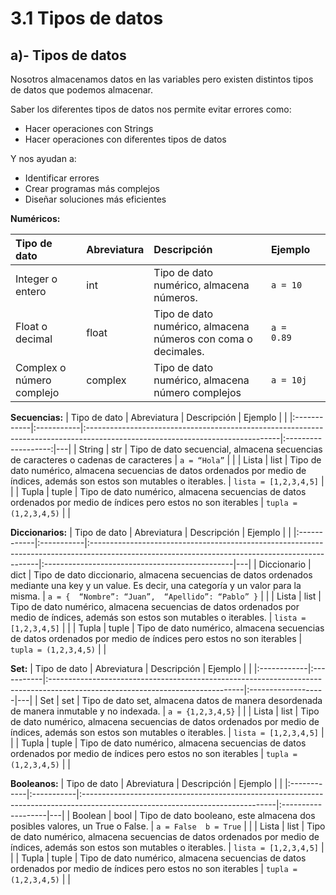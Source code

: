 # **3.1 Tipos de datos**

## **a)- Tipos de datos**
Nosotros almacenamos datos en las variables pero existen distintos tipos de datos que podemos almacenar. 

Saber los diferentes tipos de datos nos permite evitar errores como:
* Hacer operaciones con Strings
* Hacer operaciones con diferentes tipos de datos

Y nos ayudan a:
* Identificar errores
* Crear programas más complejos
* Diseñar soluciones más eficientes

**Numéricos:**

|        Tipo de dato       | Abreviatura |                          Descripción                          |  Ejemplo |   |
|:--------------------------|:------------|:--------------------------------------------------------------|:---------|---|
| Integer o entero          | int         | Tipo de dato numérico, almacena números.                      | `a = 10`   |   |
| Float o decimal           | float       | Tipo de dato numérico, almacena números con coma o decimales. | `a = 0.89` |   |
| Complex o número complejo | complex     | Tipo de dato numérico, almacena número complejos              | `a = 10j`  |   |


**Secuencias:**
| Tipo de dato | Abreviatura |                                                           Descripción                                                          |       Ejemplo       |   |
|:------------|:-----------|:------------------------------------------------------------------------------------------------------------------------------|:-------------------:|---|
| String       | str         | Tipo de dato secuencial, almacena secuencias de caracteres o cadenas de caracteres                                             | `a = “Hola”`          |   |
| Lista        | list        | Tipo de dato numérico, almacena secuencias de datos ordenados por medio de índices, además son estos son mutables o iterables. | `lista = [1,2,3,4,5]` |   |
| Tupla        | tuple       | Tipo de dato numérico, almacena secuencias de datos ordenados por medio de índices pero estos no son iterables                 | `tupla = (1,2,3,4,5)` |   |

**Diccionarios:**
| Tipo de dato | Abreviatura |                                                                   Descripción                                                                   |                     Ejemplo                     |   |
|:------------|:-----------|:-----------------------------------------------------------------------------------------------------------------------------------------------|:-----------------------------------------------|---|
| Diccionario  | dict        | Tipo de dato diccionario, almacena secuencias de datos ordenados mediante una key y un value. Es decir, una categoría y un valor para la misma. | `a = {  “Nombre”: “Juan”,  “Apellido”: “Pablo” }` |   |
| Lista        | list        | Tipo de dato numérico, almacena secuencias de datos ordenados por medio de índices, además son estos son mutables o iterables.                  | `lista = [1,2,3,4,5]`                             |   |
| Tupla        | tuple       | Tipo de dato numérico, almacena secuencias de datos ordenados por medio de índices pero estos no son iterables                                  | `tupla = (1,2,3,4,5)`                             |   |


**Set:**
| Tipo de dato | Abreviatura |                                                           Descripción                                                          |       Ejemplo       |   |
|:------------|:-----------|:------------------------------------------------------------------------------------------------------------------------------|:-------------------|---|
| Set          | set         | Tipo de dato set, almacena datos de manera desordenada de manera inmutable y no indexada.                                      | `a = {1,2,3,4,5}`     |   |
| Lista        | list        | Tipo de dato numérico, almacena secuencias de datos ordenados por medio de índices, además son estos son mutables o iterables. | `lista = [1,2,3,4,5]` |   |
| Tupla        | tuple       | Tipo de dato numérico, almacena secuencias de datos ordenados por medio de índices pero estos no son iterables                 | `tupla = (1,2,3,4,5)` |   |


**Booleanos:**
| Tipo de dato | Abreviatura |                                                           Descripción                                                          |       Ejemplo       |   |
|:------------|:-----------|:------------------------------------------------------------------------------------------------------------------------------|:-------------------|---|
| Boolean      | bool        | Tipo de dato booleano, este almacena dos posibles valores, un True o False.                                                    | `a = False  b = True` |   |
| Lista        | list        | Tipo de dato numérico, almacena secuencias de datos ordenados por medio de índices, además son estos son mutables o iterables. | `lista = [1,2,3,4,5]` |   |
| Tupla        | tuple       | Tipo de dato numérico, almacena secuencias de datos ordenados por medio de índices pero estos no son iterables                 | `tupla = (1,2,3,4,5)` |   |